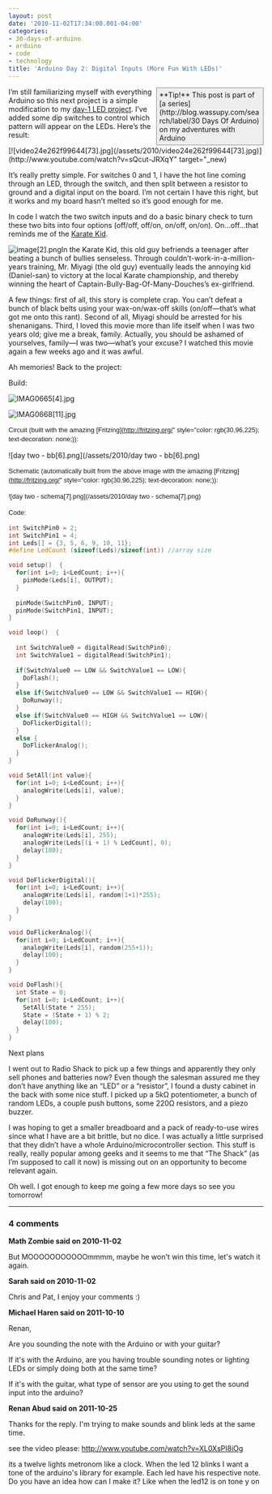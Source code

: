 ```yaml
---
layout: post
date: '2010-11-02T17:34:00.001-04:00'
categories:
- 30-days-of-arduino
- arduino
- code
- technology
title: 'Arduino Day 2: Digital Inputs (More Fun With LEDs)'
---
```


<div style="border-bottom: #888 1px solid; border-left: #888 1px solid; padding-bottom: 5px; background-color: #eee; margin: 0px auto; padding-left: 5px; width: 200px; padding-right: 5px; float: right; border-top: #888 1px solid; border-right: #888 1px solid; padding-top: 5px;">**Tip!** This post is part of [a series](http://blog.wassupy.com/search/label/30 Days Of Arduino) on my adventures with Arduino</div>

I’m still familiarizing myself with everything Arduino so this next project is a simple modification to my [day-1 LED project](../../2010/11/arduino-day-1-unpacking-and-fun-with.html). I’ve added some dip switches to control which pattern will appear on the LEDs. Here’s the result:  <div class="wlWriterEditableSmartContent" id="scid:5737277B-5D6D-4f48-ABFC-DD9C333F4C5D:2ed362dc-459a-49ec-9778-b92c1de822e0" style="padding-bottom: 0px; padding-left: 0px; width: 640px; padding-right: 0px; display: block; float: none; margin-left: auto; clear: both; margin-right: auto; padding-top: 0px;">
<div id="dc2e06b9-c0bb-4d0d-af51-271a66a5afda" style="margin: 0px; padding: 0px; display: inline;">
<div>[![video24e262f99644[73].jpg](/assets/2010/video24e262f99644[73].jpg)](http://www.youtube.com/watch?v=sQcut-JRXqY" target="_new)</div></div></div>

It’s really pretty simple. For switches 0 and 1, I have the hot line coming through an LED, through the switch, and then split between a resistor to ground and a digital input on the board. I’m not certain I have this right, but it works and my board hasn’t melted so it’s good enough for me.

In code I watch the two switch inputs and do a basic binary check to turn these two bits into four options (off/off, off/on, on/off, on/on). On...off...that reminds me of the [Karate Kid](http://www.imdb.com/title/tt0087538/). 

![image[2].png](/assets/2010/image[2].png)In the Karate Kid, this old guy befriends a teenager after beating a bunch of bullies senseless. Through couldn’t-work-in-a-million-years training, Mr. Miyagi (the old guy) eventually leads the annoying kid (Daniel-san) to victory at the local Karate championship, and thereby winning the heart of Captain-Bully-Bag-Of-Many-Douches’s ex-girlfriend. 

A few things: first of all, this story is complete crap. You can’t defeat a bunch of black belts using your wax-on/wax-off skills (on/off—that’s what got me onto this rant). Second of all, Miyagi should be arrested for his shenanigans. Third, I loved this movie more than life itself when I was two years old; give me a break, family. Actually, you should be ashamed of yourselves, family—I was two—what’s your excuse? I watched this movie again a few weeks ago and it was awful.

Ah memories! Back to the project:

Build:

![IMAG0665[4].jpg](/assets/2010/IMAG0665[4].jpg)

![IMAG0668[11].jpg](/assets/2010/IMAG0668[11].jpg)

<span class="Apple-style-span" style="line-height: 18px; font-family: 'Trebuchet MS', trebuchet, sans-serif; font-size: 13px;">Circuit (built with the amazing<span class="Apple-converted-space">&#160;[Fritzing](http://fritzing.org/" style="color: rgb(30,96,225); text-decoration: none;)):</span></span>

![day two - bb[6].png](/assets/2010/day two - bb[6].png)

<span class="Apple-style-span" style="line-height: 18px; font-family: 'Trebuchet MS', trebuchet, sans-serif; font-size: 13px;">Schematic (automatically built from the above image with the amazing<span class="Apple-converted-space">&#160;[Fritzing](http://fritzing.org/" style="color: rgb(30,96,225); text-decoration: none;)):</span></span>

<span class="Apple-style-span" style="line-height: 18px; font-family: 'Trebuchet MS', trebuchet, sans-serif; font-size: 13px;">![day two - schema[7].png](/assets/2010/day two - schema[7].png)</span>

<span class="Apple-style-span" style="line-height: 18px; font-family: 'Trebuchet MS', trebuchet, sans-serif; font-size: 13px;">Code:</span>
```c
int SwitchPin0 = 2;
int SwitchPin1 = 4;
int Leds[] = {3, 5, 6, 9, 10, 11};
#define LedCount (sizeof(Leds)/sizeof(int)) //array size  

void setup()  { 
  for(int i=0; i<LedCount; i++){
    pinMode(Leds[i], OUTPUT);
  }
  
  pinMode(SwitchPin0, INPUT);
  pinMode(SwitchPin1, INPUT);
} 

void loop()  { 
  
  int SwitchValue0 = digitalRead(SwitchPin0);
  int SwitchValue1 = digitalRead(SwitchPin1);
  
  if(SwitchValue0 == LOW && SwitchValue1 == LOW){
    DoFlash();
  }
  else if(SwitchValue0 == LOW && SwitchValue1 == HIGH){
    DoRunway();
  }
  else if(SwitchValue0 == HIGH && SwitchValue1 == LOW){
    DoFlickerDigital();
  }
  else {
    DoFlickerAnalog();
  }
}

void SetAll(int value){
  for(int i=0; i<LedCount; i++){
    analogWrite(Leds[i], value);
  }  
}

void DoRunway(){
  for(int i=0; i<LedCount; i++){
    analogWrite(Leds[i], 255);    
    analogWrite(Leds[(i + 1) % LedCount], 0);
    delay(100);
  }   
}

void DoFlickerDigital(){
  for(int i=0; i<LedCount; i++){
    analogWrite(Leds[i], random(1+1)*255);    
    delay(100);
  } 
}

void DoFlickerAnalog(){
  for(int i=0; i<LedCount; i++){
    analogWrite(Leds[i], random(255+1));    
    delay(100);
  } 
}

void DoFlash(){
  int State = 0;
  for(int i=0; i<LedCount; i++){
    SetAll(State * 255);
    State = (State + 1) % 2;  
    delay(100);
  } 
}
```




Next plans


I went out to Radio Shack to pick up a few things and apparently they only sell phones and batteries now? Even though the salesman assured me they don’t have anything like an “LED” or a “resistor”, I found a dusty cabinet in the back with some nice stuff. I picked up a 5kΩ potentiometer, a bunch of random LEDs, a couple push buttons, some 220Ω resistors, and a piezo buzzer. 


I was hoping to get a smaller breadboard and a pack of ready-to-use wires since what I have are a bit brittle, but no dice. I was actually a little surprised that they didn’t have a whole Arduino/microcontroller section. This stuff is really, really popular among geeks and it seems to me that “The Shack” (as I’m supposed to call it now) is missing out on an opportunity to become relevant again.


Oh well. I got enough to keep me going a few more days so see you tomorrow!

---

### 4 comments

**Math Zombie said on 2010-11-02**

But MOOOOOOOOOOOmmmm, maybe he won't win this time, let's watch it again.

**Sarah said on 2010-11-02**

Chris and Pat, I enjoy your comments :)

**Michael Haren said on 2011-10-10**

Renan,

Are you sounding the note with the Arduino or with your guitar?

If it's with the Arduino, are you having trouble sounding notes or lighting LEDs or simply doing both at the same time?

If it's with the guitar, what type of sensor are you using to get the sound input into the arduino?

**Renan Abud said on 2011-10-25**

Thanks for the reply. I'm trying to make sounds and blink leds at the same time.

see the video please: http://www.youtube.com/watch?v=XL0XsPI8iOg

its a twelve lights metronom like a clock. When the led 12 blinks I want a tone of the arduino's library for example. Each led have his respective note. Do you have an idea how can I make it? Like when the led12 is on tone y on

